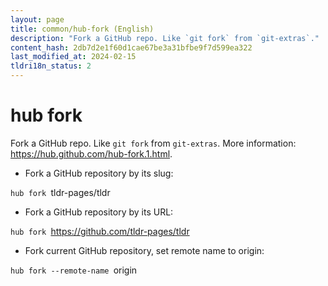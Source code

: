 ```yaml
---
layout: page
title: common/hub-fork (English)
description: "Fork a GitHub repo. Like `git fork` from `git-extras`."
content_hash: 2db7d2e1f60d1cae67be3a31bfbe9f7d599ea322
last_modified_at: 2024-02-15
tldri18n_status: 2
---
```

# hub fork

Fork a GitHub repo. Like `git fork` from `git-extras`.
More information: <https://hub.github.com/hub-fork.1.html>.

- Fork a GitHub repository by its slug:

`hub fork `<span class="tldr-var badge badge-pill bg-dark-lm bg-white-dm text-white-lm text-dark-dm font-weight-bold">tldr-pages/tldr</span>

- Fork a GitHub repository by its URL:

`hub fork `<span class="tldr-var badge badge-pill bg-dark-lm bg-white-dm text-white-lm text-dark-dm font-weight-bold">https://github.com/tldr-pages/tldr</span>

- Fork current GitHub repository, set remote name to origin:

`hub fork --remote-name `<span class="tldr-var badge badge-pill bg-dark-lm bg-white-dm text-white-lm text-dark-dm font-weight-bold">origin</span>
